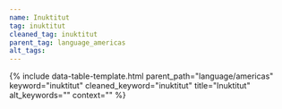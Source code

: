 ```yaml
---
name: Inuktitut
tag: inuktitut
cleaned_tag: inuktitut
parent_tag: language_americas
alt_tags: 
---
```


{% include data-table-template.html 
  parent_path="language/americas" 
  keyword="inuktitut" 
  cleaned_keyword="inuktitut" 
  title="Inuktitut"
  alt_keywords=""
  context=""
%}

